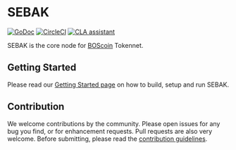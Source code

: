 # SEBAK

[![GoDoc](https://godoc.org/github.com/golang/gddo?status.svg)](http://godoc.org/boscoin.io/sebak/lib) [![CircleCI](https://circleci.com/gh/bosnet/sebak.svg?style=svg&circle-token=fd8cbd27a7594539b58dd3c46363a2c693f25edb)](https://circleci.com/gh/bosnet/sebak)
[![CLA assistant](https://cla-assistant.io/readme/badge/bosnet/sebak)](https://cla-assistant.io/bosnet/sebak)

SEBAK is the core node for [BOScoin](https://boscoin.io) Tokennet.

## Getting Started

Please read our [Getting Started page](https://github.com/bosnet/sebak/wiki) on how to build, setup and run SEBAK.

## Contribution

We welcome contributions by the community. Please open issues for any bug you find, or for enhancement requests. Pull requests are also very welcome. Before submitting, please read the [contribution guidelines](CONTRIBUTING.md).
